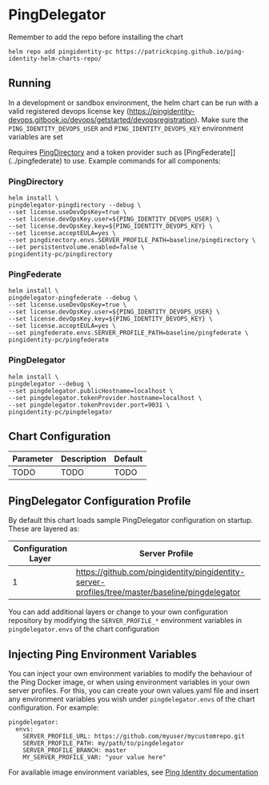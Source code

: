 # PingDelegator

Remember to add the repo before installing the chart
```shell
helm repo add pingidentity-pc https://patrickcping.github.io/ping-identity-helm-charts-repo/
```

## Running
In a development or sandbox environment, the helm chart can be run with a valid registered devops license key (https://pingidentity-devops.gitbook.io/devops/getstarted/devopsregistration).  Make sure the `PING_IDENTITY_DEVOPS_USER` and `PING_IDENTITY_DEVOPS_KEY` environment variables are set

Requires [PingDirectory](../pingdirectory) and a token provider such as [PingFederate]](../pingfederate) to use.  Example commands for all components:

### PingDirectory
```shell
helm install \
pingdelegator-pingdirectory --debug \
--set license.useDevOpsKey=true \
--set license.devOpsKey.user=${PING_IDENTITY_DEVOPS_USER} \
--set license.devOpsKey.key=${PING_IDENTITY_DEVOPS_KEY} \
--set license.acceptEULA=yes \
--set pingdirectory.envs.SERVER_PROFILE_PATH=baseline/pingdirectory \
--set persistentvolume.enabled=false \
pingidentity-pc/pingdirectory
```

### PingFederate
```shell
helm install \
pingdelegator-pingfederate --debug \
--set license.useDevOpsKey=true \
--set license.devOpsKey.user=${PING_IDENTITY_DEVOPS_USER} \
--set license.devOpsKey.key=${PING_IDENTITY_DEVOPS_KEY} \
--set license.acceptEULA=yes \
--set pingfederate.envs.SERVER_PROFILE_PATH=baseline/pingfederate \
pingidentity-pc/pingfederate
```

### PingDelegator
```shell
helm install \
pingdelegator --debug \
--set pingdelegator.publicHostname=localhost \
--set pingdelegator.tokenProvider.hostname=localhost \
--set pingdelegator.tokenProvider.port=9031 \
pingidentity-pc/pingdelegator
```

## Chart Configuration

| Parameter | Description | Default |
|--|--|--|
| TODO | TODO | TODO |

## PingDelegator Configuration Profile

By default this chart loads sample PingDelegator configuration on startup.  These are layered as:

| Configuration Layer | Server Profile |
|--|--|
| 1 | https://github.com/pingidentity/pingidentity-server-profiles/tree/master/baseline/pingdelegator |

You can add additional layers or change to your own configuration repository by modifying the `SERVER_PROFILE_*` environment variables in `pingdelegator.envs` of the chart configuration

## Injecting Ping Environment Variables

You can inject your own environment variables to modify the behaviour of the Ping Docker image, or when using environment variables in your own server profiles.  For this, you can create your own values.yaml file and insert any environment variables you wish under `pingdelegator.envs` of the chart configuration.  For example:

```
pingdelegator:
  envs:
    SERVER_PROFILE_URL: https://github.com/myuser/mycustomrepo.git 
    SERVER_PROFILE_PATH: my/path/to/pingdelegator
    SERVER_PROFILE_BRANCH: master
    MY_SERVER_PROFILE_VAR: "your value here"
```

For available image environment variables, see [Ping Identity documentation](https://pingidentity-devops.gitbook.io/devops/dockerimagesref/pingdelegator#environment-variables)
